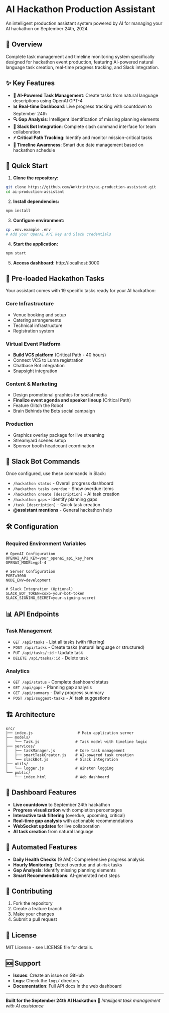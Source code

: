 # AI Hackathon Production Assistant

An intelligent production assistant system powered by AI for managing your AI hackathon on September 24th, 2024.

## 🎯 Overview

Complete task management and timeline monitoring system specifically designed for hackathon event production, featuring AI-powered natural language task creation, real-time progress tracking, and Slack integration.

## ✨ Key Features

- **🤖 AI-Powered Task Management**: Create tasks from natural language descriptions using OpenAI GPT-4
- **📊 Real-time Dashboard**: Live progress tracking with countdown to September 24th
- **🔍 Gap Analysis**: Intelligent identification of missing planning elements
- **💬 Slack Bot Integration**: Complete slash command interface for team collaboration
- **⚡ Critical Path Tracking**: Identify and monitor mission-critical tasks
- **📅 Timeline Awareness**: Smart due date management based on hackathon schedule

## 🚀 Quick Start

1. **Clone the repository:**
```bash
git clone https://github.com/Anktrinity/ai-production-assistant.git
cd ai-production-assistant
```

2. **Install dependencies:**
```bash
npm install
```

3. **Configure environment:**
```bash
cp .env.example .env
# Add your OpenAI API key and Slack credentials
```

4. **Start the application:**
```bash
npm start
```

5. **Access dashboard:** http://localhost:3000

## 🎯 Pre-loaded Hackathon Tasks

Your assistant comes with 19 specific tasks ready for your AI hackathon:

### Core Infrastructure
- Venue booking and setup
- Catering arrangements  
- Technical infrastructure
- Registration system

### Virtual Event Platform
- **Build VCS platform** (Critical Path - 40 hours)
- Connect VCS to Luma registration
- Chatbase Bot integration
- Snapsight integration

### Content & Marketing  
- Design promotional graphics for social media
- **Finalize event agenda and speaker lineup** (Critical Path)
- Feature Glitch the Robot
- Brain Behinds the Bots social campaign

### Production
- Graphics overlay package for live streaming
- Streamyard scenes setup
- Sponsor booth headcount coordination

## 🤖 Slack Bot Commands

Once configured, use these commands in Slack:

- `/hackathon status` - Overall progress dashboard
- `/hackathon tasks overdue` - Show overdue items
- `/hackathon create [description]` - AI task creation
- `/hackathon gaps` - Identify planning gaps
- `/task [description]` - Quick task creation
- **@assistant mentions** - General hackathon help

## 🛠 Configuration

### Required Environment Variables

```env
# OpenAI Configuration
OPENAI_API_KEY=your_openai_api_key_here
OPENAI_MODEL=gpt-4

# Server Configuration  
PORT=3000
NODE_ENV=development

# Slack Integration (Optional)
SLACK_BOT_TOKEN=xoxb-your-bot-token
SLACK_SIGNING_SECRET=your-signing-secret
```

## 📊 API Endpoints

### Task Management
- `GET /api/tasks` - List all tasks (with filtering)
- `POST /api/tasks` - Create tasks (natural language or structured)
- `PUT /api/tasks/:id` - Update task
- `DELETE /api/tasks/:id` - Delete task

### Analytics  
- `GET /api/status` - Complete dashboard status
- `GET /api/gaps` - Planning gap analysis
- `GET /api/summary` - Daily progress summary
- `POST /api/suggest-tasks` - AI task suggestions

## 🏗 Architecture

```
src/
├── index.js                    # Main application server
├── models/
│   └── Task.js                # Task model with timeline logic
├── services/
│   ├── taskManager.js         # Core task management
│   ├── smartTaskCreator.js    # AI-powered task creation
│   └── slackBot.js            # Slack integration
├── utils/
│   └── logger.js              # Winston logging
└── public/
    └── index.html             # Web dashboard
```

## 🎨 Dashboard Features

- **Live countdown** to September 24th hackathon
- **Progress visualization** with completion percentages
- **Interactive task filtering** (overdue, upcoming, critical)
- **Real-time gap analysis** with actionable recommendations
- **WebSocket updates** for live collaboration
- **AI task creation** from natural language

## 🔄 Automated Features

- **Daily Health Checks** (9 AM): Comprehensive progress analysis
- **Hourly Monitoring**: Detect overdue and at-risk tasks
- **Gap Analysis**: Identify missing planning elements
- **Smart Recommendations**: AI-generated next steps

## 🤝 Contributing

1. Fork the repository
2. Create a feature branch
3. Make your changes
4. Submit a pull request

## 📄 License

MIT License - see LICENSE file for details.

## 🆘 Support

- **Issues**: Create an issue on GitHub
- **Logs**: Check the `logs/` directory
- **Documentation**: Full API docs in the web dashboard

---

**Built for the September 24th AI Hackathon** 🎯
*Intelligent task management with AI assistance*
